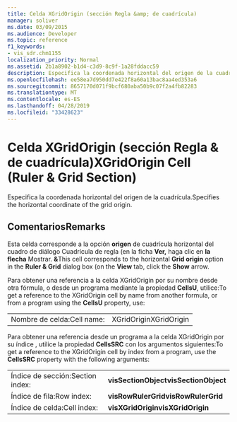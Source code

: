 ```yaml
---
title: Celda XGridOrigin (sección Regla &amp; de cuadrícula)
manager: soliver
ms.date: 03/09/2015
ms.audience: Developer
ms.topic: reference
f1_keywords:
- vis_sdr.chm1155
localization_priority: Normal
ms.assetid: 2b1a8902-b1d4-c3d9-8c9f-1a28fddacc59
description: Especifica la coordenada horizontal del origen de la cuadrícula.
ms.openlocfilehash: ee58ea7d950dd7e422f8a60a13bac8aa4ed353a6
ms.sourcegitcommit: 8657170d071f9bcf680aba50b9c07f2a4fb82283
ms.translationtype: MT
ms.contentlocale: es-ES
ms.lasthandoff: 04/28/2019
ms.locfileid: "33428623"
---
```

# <a name="xgridorigin-cell-ruler-amp-grid-section"></a><span data-ttu-id="90ee9-103">Celda XGridOrigin (sección Regla &amp; de cuadrícula)</span><span class="sxs-lookup"><span data-stu-id="90ee9-103">XGridOrigin Cell (Ruler &amp; Grid Section)</span></span>

<span data-ttu-id="90ee9-104">Especifica la coordenada horizontal del origen de la cuadrícula.</span><span class="sxs-lookup"><span data-stu-id="90ee9-104">Specifies the horizontal coordinate of the grid origin.</span></span>
  
## <a name="remarks"></a><span data-ttu-id="90ee9-105">Comentarios</span><span class="sxs-lookup"><span data-stu-id="90ee9-105">Remarks</span></span>

<span data-ttu-id="90ee9-106">Esta celda corresponde a la opción **origen** de cuadrícula horizontal del cuadro de diálogo Cuadrícula de regla (en la ficha **Ver,** haga clic en **la flecha** Mostrar. **&amp;**</span><span class="sxs-lookup"><span data-stu-id="90ee9-106">This cell corresponds to the horizontal **Grid origin** option in the **Ruler &amp; Grid** dialog box (on the **View** tab, click the **Show** arrow.</span></span> 
  
<span data-ttu-id="90ee9-107">Para obtener una referencia a la celda XGridOrigin por su nombre desde otra fórmula, o desde un programa mediante la propiedad **CellsU**, utilice:</span><span class="sxs-lookup"><span data-stu-id="90ee9-107">To get a reference to the XGridOrigin cell by name from another formula, or from a program using the **CellsU** property, use:</span></span> 
  
|||
|:-----|:-----|
|<span data-ttu-id="90ee9-108">Nombre de celda:</span><span class="sxs-lookup"><span data-stu-id="90ee9-108">Cell name:</span></span>  <br/> |<span data-ttu-id="90ee9-109">XGridOrigin</span><span class="sxs-lookup"><span data-stu-id="90ee9-109">XGridOrigin</span></span>  <br/> |
   
<span data-ttu-id="90ee9-110">Para obtener una referencia desde un programa a la celda XGridOrigin por su índice
, utilice la propiedad **CellsSRC** con los argumentos siguientes:</span><span class="sxs-lookup"><span data-stu-id="90ee9-110">To get a reference to the XGridOrigin cell by index from a program, use the **CellsSRC** property with the following arguments:</span></span> 
  
|||
|:-----|:-----|
|<span data-ttu-id="90ee9-111">Índice de sección:</span><span class="sxs-lookup"><span data-stu-id="90ee9-111">Section index:</span></span>  <br/> |<span data-ttu-id="90ee9-112">**visSectionObject**</span><span class="sxs-lookup"><span data-stu-id="90ee9-112">**visSectionObject**</span></span> <br/> |
|<span data-ttu-id="90ee9-113">Índice de fila:</span><span class="sxs-lookup"><span data-stu-id="90ee9-113">Row index:</span></span>  <br/> |<span data-ttu-id="90ee9-114">**visRowRulerGrid**</span><span class="sxs-lookup"><span data-stu-id="90ee9-114">**visRowRulerGrid**</span></span> <br/> |
|<span data-ttu-id="90ee9-115">Índice de celda:</span><span class="sxs-lookup"><span data-stu-id="90ee9-115">Cell index:</span></span>  <br/> |<span data-ttu-id="90ee9-116">**visXGridOrigin**</span><span class="sxs-lookup"><span data-stu-id="90ee9-116">**visXGridOrigin**</span></span> <br/> |
   

